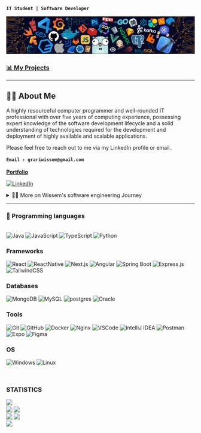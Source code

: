**`IT Student | Software Developer`** <br>

<center>
<img alt="Header" src="https://raw.githubusercontent.com/wissemgrari/wissemgrari/main/images/header.png"/>
</center>

### [📊 My Projects](https://github.com/wissemgrari?tab=repositories)

---

## 👨‍💻 About Me

A highly resourceful computer programmer and well-rounded IT professional with over five years of computing experience, possessing expert knowledge of the software development lifecycle and a solid understanding of technologies required for the development and deployment of highly available and scalable applications.

Please feel free to reach out to me via my LinkedIn profile or email.

**`Email : grariwissem@gmail.com`**
<br>
<br>
**[Portfolio](https://wissemgrari.vercel.app/)**
<br>

<p>
<a href="https://www.linkedin.com/in/wissemgrari/">
<img alt="LinkedIn" src="https://img.shields.io/badge/linkedin-%230077B5.svg?style=for-the-badge&logo=linkedin&logoColor=white"/>
</a> 
<br>
</p>

<details>
 <summary>👨‍💻 More on Wissem's software engineering Journey</summary>

<p>Holder of an Information Systems Development university diploma since 2023, I am currently pursuing a master degree in cybersecurity, aspiring to deepen my expertise in securing digital environments. Complementing my formal education, I've undertaken extensive self-learning in web development, mastering Java OOP concepts, and acquiring proficiency in various frontend tools.</p>

<p>Actively seeking opportunities to apply my knowledge, I am poised to contribute to cutting-edge, secure digital solutions.</p>
</details>

---

### 🧰 Programming languages

<p>
  <br>
  <img alt="Java" src="https://img.shields.io/badge/java-%23ED8B00.svg?style=for-the-badge&logo=java&logoColor=white"/>
  <img alt="JavaScript" src="https://img.shields.io/badge/javascript-%23323330.svg?style=for-the-badge&logo=javascript&logoColor=%23F7DF1E"/>
  <img alt="TypeScript" src="https://img.shields.io/badge/typescript-%23007ACC.svg?style=for-the-badge&logo=typescript&logoColor=white"/>
  <img alt="Python" src="https://img.shields.io/badge/python-306998.svg?style=for-the-badge&logo=python&logoColor=white"/>
</p>

### Frameworks

<p>
 <img alt="React" src="https://img.shields.io/badge/react-%2300D9FF.svg?style=for-the-badge&logo=react&logoColor=white"/>
 <img alt="ReactNative" src="https://img.shields.io/badge/react_native-%2320232a.svg?style=for-the-badge&logo=react&logoColor=%2361DAFB"/>
 <img alt="Next.js" src="https://img.shields.io/badge/next.js-%23000000.svg?style=for-the-badge&logo=next.js&logoColor=white"/>
 <img alt="Angular" src="https://img.shields.io/badge/angular-%23DD0031.svg?style=for-the-badge&logo=angular&logoColor=white"/>
 <img alt="Spring Boot" src="https://img.shields.io/badge/Spring_Boot-F2F4F9?style=for-the-badge&logo=spring-boot"/>
 <img alt="Express.js" src="https://img.shields.io/badge/express.js-%23404d59.svg?style=for-the-badge&logo=express&logoColor=%2361DAFB"/>
 <img alt="TailwindCSS" src="https://img.shields.io/badge/tailwindcss-%2338B2AC.svg?style=for-the-badge&logo=tailwind-css&logoColor=white"/>
</p>

### Databases

<p>
 <img alt="MongoDB" src="https://img.shields.io/badge/MongoDB-%234EA94B.svg?style=for-the-badge&logo=mongodb&logoColor=white"/>
 <img alt="MySQL" src="https://img.shields.io/badge/mysql-%234479A1.svg?style=for-the-badge&logo=mysql&logoColor=white"/>
 <img alt="postgres" src="https://img.shields.io/badge/postgres-%23316192.svg?style=for-the-badge&logo=postgresql&logoColor=white"/>
 <img alt="Oracle" src="https://img.shields.io/badge/oracle-%23F00000.svg?style=for-the-badge&logo=oracle&logoColor=white"/>
</p>

### Tools

<p>
  <img alt="Git" src="https://img.shields.io/badge/git-%23F05033.svg?style=for-the-badge&logo=git&logoColor=white"/>
  <img alt="GitHub" src="https://img.shields.io/badge/github-%23121011.svg?style=for-the-badge&logo=github&logoColor=white"/>
  <img alt="Docker" src="https://img.shields.io/badge/docker-%230db7ed.svg?style=for-the-badge&logo=docker&logoColor=white">
  <img alt="Nginx" src="https://img.shields.io/badge/nginx-%23009639.svg?style=for-the-badge&logo=nginx&logoColor=white">
  <img alt="VSCode" src="https://img.shields.io/badge/VSCode-%23007ACC.svg?style=for-the-badge&logo=visual-studio-code&logoColor=white"/>
  <img alt="IntelliJ IDEA" src="https://img.shields.io/badge/IntelliJ_IDEA-%23000000.svg?style=for-the-badge&logo=intellij-idea&logoColor=white"/>
  <img alt="Postman" src="https://img.shields.io/badge/Postman-FF6C37?style=for-the-badge&logo=postman&logoColor=white"/>
  <img alt="Expo" src="https://img.shields.io/badge/expo-1C1E24?style=for-the-badge&logo=expo&logoColor=white"/>
  <img alt="Figma" src="https://img.shields.io/badge/figma-%23F24E1E.svg?style=for-the-badge&logo=figma&logoColor=white"/>
  <br>
</p>

### OS

<p>
  <img alt="Windows" src="https://img.shields.io/badge/Windows-0078D6?style=for-the-badge&logo=windows&logoColor=white" />
  <img alt="Linux" src="https://img.shields.io/badge/Linux-FCC624?style=for-the-badge&logo=linux&logoColor=black"/>
</p>
<br />

### STATISTICS

<div>
  <img src="https://github-readme-streak-stats.herokuapp.com?user=wissemgrari&theme=github-dark-blue" />
</div>
<div>
  <img src="http://github-profile-summary-cards.vercel.app/api/cards/stats?username=wissemgrari&theme=github_dark" />
  <img src="http://github-profile-summary-cards.vercel.app/api/cards/most-commit-language?username=wissemgrari&theme=github_dark" /><br />
  <img src="http://github-profile-summary-cards.vercel.app/api/cards/repos-per-language?username=wissemgrari&theme=github_dark" />
  <img src="http://github-profile-summary-cards.vercel.app/api/cards/productive-time?username=wissemgrari&theme=github_dark" />
</div>
<div>
  <img src="http://github-profile-summary-cards.vercel.app/api/cards/profile-details?username=wissemgrari&theme=github_dark" />
</div>
